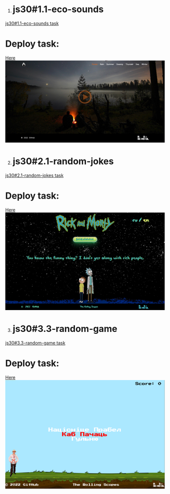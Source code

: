 1. # js30#1.1-eco-sounds

 [js30#1.1-eco-sounds task](https://github.com/rolling-scopes-school/tasks/blob/master/tasks/js30%23/js30-1.md)
 # Deploy task: 
 [Here](https://rolling-scopes-school.github.io/valerykirdey-JSFEPRESCHOOL/js-30/eco-sounds/)
 ![My eco-sounds project](/js-30/eco-sounds/assets/img/eco-sounds.png "eco-sounds")

2. # js30#2.1-random-jokes

 [js30#2.1-random-jokes task](https://github.com/rolling-scopes-school/tasks/blob/master/tasks/js30%23/js30-4.md)
  # Deploy task: 
 [Here](https://rolling-scopes-school.github.io/valerykirdey-JSFEPRESCHOOL/js-30/random-jokes/)
 ![My random-jokes project](/js-30/random-jokes/assets/img/rickandmorty.png "random-jokes")

3. # js30#3.3-random-game

  [js30#3.3-random-game task](https://github.com/rolling-scopes-school/tasks/blob/master/tasks/js30%23/js30-9.md)
  # Deploy task: 
 [Here](https://rolling-scopes-school.github.io/valerykirdey-JSFEPRESCHOOL/js-30/random-game/)
 ![My random-game project](/js-30/random-game/assets/img/ScreenShot.png "random-game")